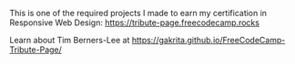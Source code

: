 This is one of the required projects I made to earn my certification in Responsive Web Design:
https://tribute-page.freecodecamp.rocks

Learn about Tim Berners-Lee at https://gakrita.github.io/FreeCodeCamp-Tribute-Page/
